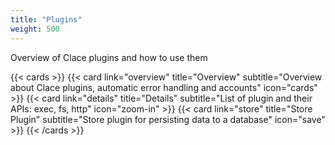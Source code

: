```yaml
---
title: "Plugins"
weight: 500
---
```


Overview of Clace plugins and how to use them

{{< cards >}}
{{< card link="overview" title="Overview" subtitle="Overview about Clace plugins, automatic error handling and accounts" icon="cards" >}}
{{< card link="details" title="Details" subtitle="List of plugin and their APIs: exec, fs, http" icon="zoom-in" >}}
{{< card link="store" title="Store Plugin" subtitle="Store plugin for persisting data to a database" icon="save" >}}
{{< /cards >}}
